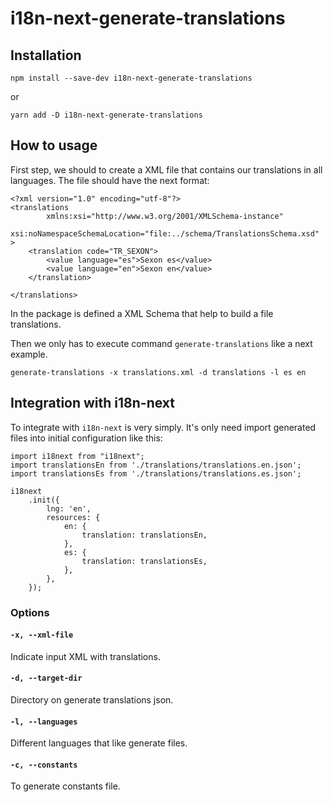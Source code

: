 # i18n-next-generate-translations

## Installation

```
npm install --save-dev i18n-next-generate-translations
```

or

```
yarn add -D i18n-next-generate-translations
```

## How to usage

First step, we should to create a XML file that contains our translations in all languages. 
The file should have the next format:

```
<?xml version="1.0" encoding="utf-8"?>
<translations
        xmlns:xsi="http://www.w3.org/2001/XMLSchema-instance"
        xsi:noNamespaceSchemaLocation="file:../schema/TranslationsSchema.xsd"
>
    <translation code="TR_SEXON">
        <value language="es">Sexon es</value>
        <value language="en">Sexon en</value>
    </translation>

</translations>
``` 

In the package is defined a XML Schema that help to build a file translations.

Then we only has to execute command `generate-translations` like a next example.

```
generate-translations -x translations.xml -d translations -l es en
```

## Integration with i18n-next

To integrate with `i18n-next` is very simply. It's only need import generated files into initial configuration like this:

```
import i18next from "i18next";
import translationsEn from './translations/translations.en.json';
import translationsEs from './translations/translations.es.json';

i18next
    .init({
        lng: 'en',
        resources: {
            en: {
                translation: translationsEn,
            },
            es: {
                translation: translationsEs,
            },
        },
    });
```

### Options

#### `-x, --xml-file`
Indicate input XML with translations.

#### `-d, --target-dir`
Directory on generate translations json.

#### `-l, --languages`
Different languages that like generate files.

#### `-c, --constants`
To generate constants file.
